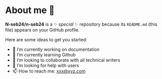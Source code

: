 # About me 👋


**N-seb24/n-seb24** is a ✨ _special_ ✨ repository because its `README.md` (this file) appears on your GitHub profile.

Here are some ideas to get you started:

- 🔭 I’m currently working on documentation
- 🌱 I’m currently learning Github
- 👯 I’m looking to collaborate with all technical writers
- 🤔 I’m looking for help with users
- 📫 How to reach me: xxx@xyz.com



